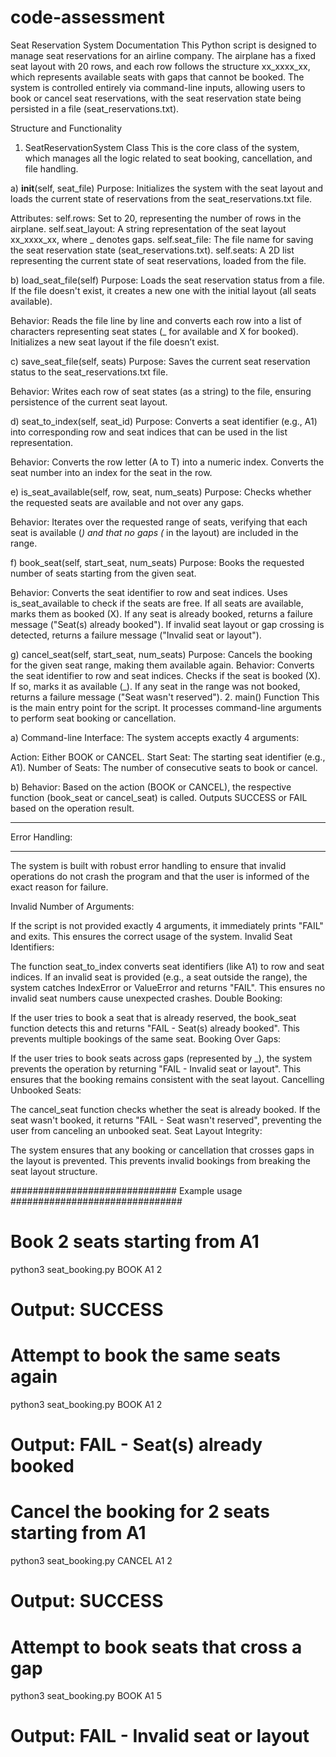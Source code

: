 # code-assessment

Seat Reservation System Documentation
This Python script is designed to manage seat reservations for an airline company. The airplane has a fixed seat layout with 20 rows, and each row follows the structure xx_xxxx_xx, which represents available seats with gaps that cannot be booked. The system is controlled entirely via command-line inputs, allowing users to book or cancel seat reservations, with the seat reservation state being persisted in a file (seat_reservations.txt).

Structure and Functionality
1. SeatReservationSystem Class
This is the core class of the system, which manages all the logic related to seat booking, cancellation, and file handling.

a) __init__(self, seat_file)
Purpose: Initializes the system with the seat layout and loads the current state of reservations from the seat_reservations.txt file.

Attributes:
    self.rows: Set to 20, representing the number of rows in the airplane.
    self.seat_layout: A string representation of the seat layout xx_xxxx_xx, where _ denotes gaps.
    self.seat_file: The file name for saving the seat reservation state (seat_reservations.txt).
    self.seats: A 2D list representing the current state of seat reservations, loaded from the file.

b) load_seat_file(self)
Purpose: Loads the seat reservation status from a file. If the file doesn't exist, it creates a new one with the initial layout (all seats available).

Behavior:
Reads the file line by line and converts each row into a list of characters representing seat states (_ for available and X for booked).
Initializes a new seat layout if the file doesn’t exist.

c) save_seat_file(self, seats)
Purpose: Saves the current seat reservation status to the seat_reservations.txt file.

Behavior:
Writes each row of seat states (as a string) to the file, ensuring persistence of the current seat layout.

d) seat_to_index(self, seat_id)
Purpose: Converts a seat identifier (e.g., A1) into corresponding row and seat indices that can be used in the list representation.

Behavior:
Converts the row letter (A to T) into a numeric index.
Converts the seat number into an index for the seat in the row.

e) is_seat_available(self, row, seat, num_seats)
Purpose: Checks whether the requested seats are available and not over any gaps.

Behavior:
Iterates over the requested range of seats, verifying that each seat is available (_) and that no gaps (_ in the layout) are included in the range.

f) book_seat(self, start_seat, num_seats)
Purpose: Books the requested number of seats starting from the given seat.

Behavior:
    Converts the seat identifier to row and seat indices.
    Uses is_seat_available to check if the seats are free.
    If all seats are available, marks them as booked (X).
    If any seat is already booked, returns a failure message ("Seat(s) already booked").
    If invalid seat layout or gap crossing is detected, returns a failure message ("Invalid seat or layout").

g) cancel_seat(self, start_seat, num_seats)
Purpose: Cancels the booking for the given seat range, making them available again.
Behavior:
    Converts the seat identifier to row and seat indices.
    Checks if the seat is booked (X). If so, marks it as available (_).
    If any seat in the range was not booked, returns a failure message ("Seat wasn't reserved").
    2. main() Function
    This is the main entry point for the script. It processes command-line arguments to perform seat booking or cancellation.

a) Command-line Interface:
The system accepts exactly 4 arguments:

Action: Either BOOK or CANCEL.
    Start Seat: The starting seat identifier (e.g., A1).
    Number of Seats: The number of consecutive seats to book or cancel.

b) Behavior:
Based on the action (BOOK or CANCEL), the respective function (book_seat or cancel_seat) is called.
Outputs SUCCESS or FAIL based on the operation result.


**************** 
Error Handling:
****************

The system is built with robust error handling to ensure that invalid operations do not crash the program and that the user is informed of the exact reason for failure.

Invalid Number of Arguments:

If the script is not provided exactly 4 arguments, it immediately prints "FAIL" and exits. This ensures the correct usage of the system.
Invalid Seat Identifiers:

The function seat_to_index converts seat identifiers (like A1) to row and seat indices. If an invalid seat is provided (e.g., a seat outside the range), the system catches IndexError or ValueError and returns "FAIL". This ensures no invalid seat numbers cause unexpected crashes.
Double Booking:

If the user tries to book a seat that is already reserved, the book_seat function detects this and returns "FAIL - Seat(s) already booked". This prevents multiple bookings of the same seat.
Booking Over Gaps:

If the user tries to book seats across gaps (represented by _), the system prevents the operation by returning "FAIL - Invalid seat or layout". This ensures that the booking remains consistent with the seat layout.
Cancelling Unbooked Seats:

The cancel_seat function checks whether the seat is already booked. If the seat wasn't booked, it returns "FAIL - Seat wasn't reserved", preventing the user from canceling an unbooked seat.
Seat Layout Integrity:

The system ensures that any booking or cancellation that crosses gaps in the layout is prevented. This prevents invalid bookings from breaking the seat layout structure.


##############################
Example usage
###############################

# Book 2 seats starting from A1
python3 seat_booking.py BOOK A1 2
# Output: SUCCESS

# Attempt to book the same seats again
python3 seat_booking.py BOOK A1 2
# Output: FAIL - Seat(s) already booked

# Cancel the booking for 2 seats starting from A1
python3 seat_booking.py CANCEL A1 2
# Output: SUCCESS

# Attempt to book seats that cross a gap
python3 seat_booking.py BOOK A1 5
# Output: FAIL - Invalid seat or layout

